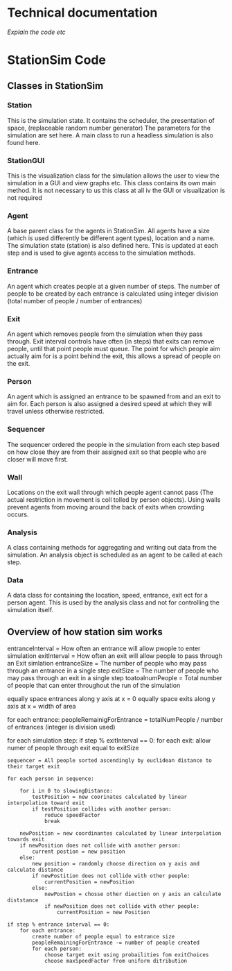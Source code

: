 # Technical documentation

_Explain the code etc_

# StationSim Code


## Classes in StationSim

### Station
This is the simulation state. It contains the scheduler, the presentation of space, (replaceable random number generator) The parameters for the simulation are set here. A main class to run a headless simulation is also found here. 

### StationGUI
This is the visualization class for the simulation allows the user to view the simulation in a GUI and view graphs etc. This class contains its own main method. It is not necessary to us this class at all iv the GUI or visualization is not required 

### Agent
A base parent class for the agents in StationSim. All agents have a size (which is used differently be different agent types), location and a name. The simulation state (station) is also defined here. This is updated at each step and is used to give agents access to the simulation methods. 

### Entrance
An agent which creates people at a given number of steps. The number of people to be created by each entrance is calculated using integer division (total number of people / number of entrances)

### Exit
An agent which removes people from the simulation when they pass through. Exit interval controls have often (in steps) that exits can remove people, until that point people must queue. The point for which people aim actually aim for is a point behind the exit, this allows a spread of people on the exit.  

### Person
An agent which is assigned an entrance to be spawned from and an exit to aim for. Each person is also assigned a desired speed at which they will travel unless otherwise restricted. 

### Sequencer
The sequencer ordered the people in the simulation from each step based on how close they are from their assigned exit so that people who are closer will move first.

### Wall
Locations on the exit wall through which people agent cannot pass (The actual restriction in movement is coll tolled by person objects). Using walls prevent agents from moving around the back of exits when crowding occurs.

### Analysis
A class containing methods for aggregating and writing out data from the simulation. An analysis object is scheduled as an agent to be called at each step.

### Data
A data class for containing the location, speed, entrance, exit ect for a person agent. This is used by the analysis class and not for controlling the simulation itself.


## Overview of how station sim works

entranceInterval = How often an entrance will allow pwople to enter simulation
exitInterval = How often an exit will allow people to pass through an Exit simlation
entranceSize = The number of people who may pass through an entrance in a single step
exitSize = The number of people who may pass through an exit in a single step
toatoalnumPeople = Total number of people that can enter throughout the run of the simulation


equally space entrances along y axis at x = 0
equally space exits along y axis at x = width of area


for each entrance:
	peopleRemainigForEntrance  = totalNumPeople / number of entrances (integer is division used)


for each simulation step: 
	if step % exitInterval == 0:
		for each exit:
			allow numer of people through exit equal to exitSize

	sequencer = All people sorted ascendingly by euclidean distance to their target exit
	
	for each person in sequence:
		
		for i in 0 to slowingDistance:
			testPosition = new coorinates calculated by linear interpolation toward exit
			if testPosition collides with another person:
				reduce speedFactor
				break
		
		newPosition = new coordinantes calculated by linear interpolation towards exit
		if newPosition does not collide with another person:
			current postion = new position
		else:
			new position = randomly choose direction on y axis and calculate distance
			if newPostition does not collide with other people:
				currentPosition = newPosition
			else:
				newPostion = chosse other diection on y axis an calculate diststance
				if newPosition does not collide with other people:
					currentPosition = new Position
			
	if step % entrance interval == 0:
		for each entrance:
			create number of people equal to entrance size
			peopleRemainingForEntrance -= number of people created
			for each person:
				choose target exit using probailities fom exitChoices
				choose maxSpeedFactor from uniform ditribution
		
